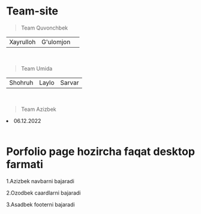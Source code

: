 # Team-site


>Team Quvonchbek


|   |  |  |
|  --    | -- |  --|
| Xayrulloh | G'ulomjon |  |
<br>

>Team Umida


|   |  |  |
|  --    | -- |  --|
| Shohruh | Laylo |  Sarvar |
<br>

>Team Azizbek
<li>06.12.2022</li>
<br>
<h1>Porfolio page hozircha faqat desktop farmati</h1>
<p>1.Azizbek navbarni bajaradi</p>
<p>2.Ozodbek caardlarni bajaradi</p>
<p>3.Asadbek footerni bajaradi</p>


